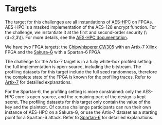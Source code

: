 # Targets

The target for this challenges are all instantiations of
[AES-HPC](https://github.com/simple-crypto/aes_hpc) on FPGAs.
AES-HPC is a masked implementation of the AES-128 encrypt function.
For the challenge, we instantiate it at the first and second-order security (\\(d=2,3\\)).
For more details, see the [AES-HPC documentation](TODO).

We have two FPGA targets: the [Chipwhisperer CW305]() with an Artix-7 Xilinx
FPGA and the [Sakura-G]() with a Spartan-6 FPGA.

The challenge for the Artix-7 target is in a fully white-box profiled setting:
the full implementation is open-source, including the bitstream.
The profiling datasets for this target include the full seed randomness,
therefore the complete state of the FPGA is known for the profiling traces.
Refer to [Artix-7](./artix7.md) for detailled explanations.

For the Spartan-6, the profiling setting is more constrained: only the AES-HPC
core is open-source, and the remaining part of the design is kept secret.
The profiling datasets for this target only contain the value of the key and
the plaintext.
Of course challenge participants can run their own instance of AES-HPC on a
Sakura-G, or use the Artix-7 dataset as a starting point for a Spartan-6
attack. Refer to [Spartan-6](./spartan6.md) for detailled explanations.
